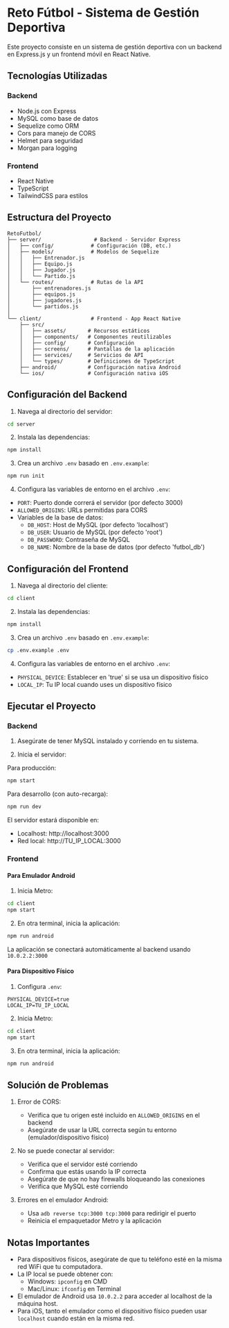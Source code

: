 # Reto Fútbol - Sistema de Gestión Deportiva

Este proyecto consiste en un sistema de gestión deportiva con un backend en Express.js y un frontend móvil en React Native.

## Tecnologías Utilizadas

### Backend
- Node.js con Express
- MySQL como base de datos
- Sequelize como ORM
- Cors para manejo de CORS
- Helmet para seguridad
- Morgan para logging

### Frontend
- React Native
- TypeScript
- TailwindCSS para estilos

## Estructura del Proyecto

```
RetoFutbol/
├── server/                 # Backend - Servidor Express
│   ├── config/            # Configuración (DB, etc.)
│   ├── models/            # Modelos de Sequelize
│   │   ├── Entrenador.js
│   │   ├── Equipo.js
│   │   ├── Jugador.js
│   │   └── Partido.js
│   └── routes/            # Rutas de la API
│       ├── entrenadores.js
│       ├── equipos.js
│       ├── jugadores.js
│       └── partidos.js
│
└── client/                # Frontend - App React Native
    ├── src/
    │   ├── assets/       # Recursos estáticos
    │   ├── components/   # Componentes reutilizables
    │   ├── config/       # Configuración
    │   ├── screens/      # Pantallas de la aplicación
    │   ├── services/     # Servicios de API
    │   └── types/        # Definiciones de TypeScript
    ├── android/          # Configuración nativa Android
    └── ios/              # Configuración nativa iOS
```

## Configuración del Backend

1. Navega al directorio del servidor:
```bash
cd server
```

2. Instala las dependencias:
```bash
npm install
```

3. Crea un archivo `.env` basado en `.env.example`:
```bash
npm run init
```

4. Configura las variables de entorno en el archivo `.env`:
- `PORT`: Puerto donde correrá el servidor (por defecto 3000)
- `ALLOWED_ORIGINS`: URLs permitidas para CORS
- Variables de la base de datos:
  - `DB_HOST`: Host de MySQL (por defecto 'localhost')
  - `DB_USER`: Usuario de MySQL (por defecto 'root')
  - `DB_PASSWORD`: Contraseña de MySQL
  - `DB_NAME`: Nombre de la base de datos (por defecto 'futbol_db')

## Configuración del Frontend

1. Navega al directorio del cliente:
```bash
cd client
```

2. Instala las dependencias:
```bash
npm install
```

3. Crea un archivo `.env` basado en `.env.example`:
```bash
cp .env.example .env
```

4. Configura las variables de entorno en el archivo `.env`:
- `PHYSICAL_DEVICE`: Establecer en 'true' si se usa un dispositivo físico
- `LOCAL_IP`: Tu IP local cuando uses un dispositivo físico

## Ejecutar el Proyecto

### Backend

1. Asegúrate de tener MySQL instalado y corriendo en tu sistema.

2. Inicia el servidor:

Para producción:
```bash
npm start
```

Para desarrollo (con auto-recarga):
```bash
npm run dev
```

El servidor estará disponible en:
- Localhost: http://localhost:3000
- Red local: http://TU_IP_LOCAL:3000

### Frontend

#### Para Emulador Android

1. Inicia Metro:
```bash
cd client
npm start
```

2. En otra terminal, inicia la aplicación:
```bash
npm run android
```

La aplicación se conectará automáticamente al backend usando `10.0.2.2:3000`

#### Para Dispositivo Físico

1. Configura `.env`:
```
PHYSICAL_DEVICE=true
LOCAL_IP=TU_IP_LOCAL
```

2. Inicia Metro:
```bash
cd client
npm start
```

3. En otra terminal, inicia la aplicación:
```bash
npm run android
```

## Solución de Problemas

1. Error de CORS:
   - Verifica que tu origen esté incluido en `ALLOWED_ORIGINS` en el backend
   - Asegúrate de usar la URL correcta según tu entorno (emulador/dispositivo físico)

2. No se puede conectar al servidor:
   - Verifica que el servidor esté corriendo
   - Confirma que estás usando la IP correcta
   - Asegúrate de que no hay firewalls bloqueando las conexiones
   - Verifica que MySQL esté corriendo

3. Errores en el emulador Android:
   - Usa `adb reverse tcp:3000 tcp:3000` para redirigir el puerto
   - Reinicia el empaquetador Metro y la aplicación

## Notas Importantes

- Para dispositivos físicos, asegúrate de que tu teléfono esté en la misma red WiFi que tu computadora.
- La IP local se puede obtener con:
  - Windows: `ipconfig` en CMD
  - Mac/Linux: `ifconfig` en Terminal
- El emulador de Android usa `10.0.2.2` para acceder al localhost de la máquina host.
- Para iOS, tanto el emulador como el dispositivo físico pueden usar `localhost` cuando están en la misma red.
